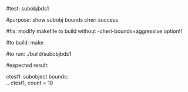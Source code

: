 #test:  subobjbds1  

#purpose:  show subobj bounds cheri success

#fix:  modify makefile to build without  -cheri-bounds=aggressive option!!

#to build:
make 

#to run:
./build/subobjbds1

#expected result:

ctest1: subobject bounds:  
 .. ctest1, count = 10





